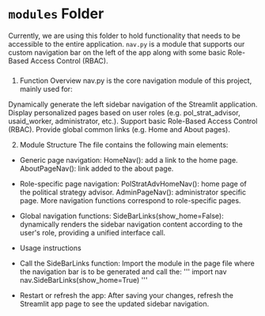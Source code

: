 # `modules` Folder

Currently, we are using this folder to hold functionality that needs to be accessible to the entire application. `nav.py` is a module that supports our custom navigation bar on the left of the app along with some basic Role-Based Access Control (RBAC). 


###

1. Function Overview
nav.py is the core navigation module of this project, mainly used for:

Dynamically generate the left sidebar navigation of the Streamlit application.
Display personalized pages based on user roles (e.g. pol_strat_advisor, usaid_worker, administrator, etc.).
Support basic Role-Based Access Control (RBAC).
Provide global common links (e.g. Home and About pages).


2. Module Structure
The file contains the following main elements:

- Generic page navigation:
HomeNav(): add a link to the home page.
AboutPageNav(): link added to the about page.

- Role-specific page navigation:
PolStratAdvHomeNav(): home page of the political strategy advisor.
AdminPageNav(): administrator specific page.
More navigation functions correspond to role-specific pages.

- Global navigation functions:
SideBarLinks(show_home=False): dynamically renders the sidebar navigation content according to the user's role, providing a unified interface call.

* Usage instructions
- Call the SideBarLinks function: Import the module in the page file where the navigation bar is to be generated and call the:
'''
import nav
nav.SideBarLinks(show_home=True)
'''

- Restart or refresh the app: After saving your changes, refresh the Streamlit app page to see the updated sidebar navigation.